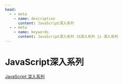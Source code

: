 ```yaml
---
head:
  - - meta
    - name: description
      content: JavaScript深入系列
  - - meta
    - name: keywords
      content: JavaScript深入系列 JS深入系列 js 深入系列
---
```


# JavaScript深入系列

[JavaScript 深入系列](https://github.com/mqyqingfeng/Blog)
